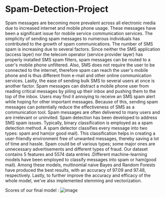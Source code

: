 # Spam-Detection-Project
Spam messages are becoming more prevalent across all electronic media due to increased internet and mobile phone usage. These messages have been a significant issue for mobile service communication services.
The simplicity of sending spam messages to numerous individuals has contributed to the growth of spam communications.
The number of SMS spam is increasing due to several factors. Since neither the SMS application (access layer) nor the telecom operator (service provider layer) has properly installed SMS spam filters, spam messages can be routed to a user's mobile phone unfiltered.
Also, SMS does not require the user to be connected to the internet, therefore spam can reach the user's mobile phone and is thus different from e-mail and other online communication services. Lastly, the ease of sending bulk SMS to several users at once is another factor.
Spam messages can distract a mobile phone user from reading critical messages by piling up their inbox and pushing them to the top of the inbox. Users may find it annoying to receive an SMS spam alert while hoping for other important messages. Because of this, sending spam messages can potentially reduce the effectiveness of SMS as a communication tool. Spam messages are often delivered to many users and are irrelevant or uninvited.
Spam detection has been developed to address SMS spam issues. Typically, binary classification is employed as a spam detection method. A spam detector classifies every message into two types: spam and ham(or good mail).
This classification helps in creating a user-friendly environment free of unwanted messages, thereby saving a lot of time and hassle.
Spam could be of various types; some major ones are unnecessary advertisements and different types of fraud. 
Our dataset contains 5 features and 5574 data entries .Different machine-learning models have been employed to classify messages into spam or ham(good mail). Among these models, multinomial naive Bayes and Random Forests have produced the best results, with an accuracy of 97.09 and 97.48, respectively. Lastly, to further improve the accuracy and efficacy of the whole model, we’ve also implemented stemming and vectorization.

Scores of our final model :
![image](https://user-images.githubusercontent.com/88649199/208297086-8d9cabe8-5b6a-47f2-b0a2-f03795b676b8.png)
